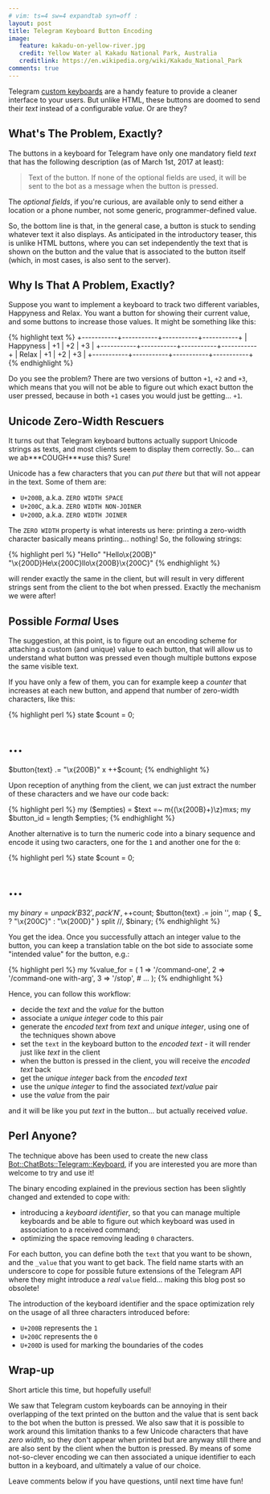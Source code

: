 ```yaml
---
# vim: ts=4 sw=4 expandtab syn=off :
layout: post
title: Telegram Keyboard Button Encoding
image:
   feature: kakadu-on-yellow-river.jpg
   credit: Yellow Water al Kakadu National Park, Australia
   creditlink: https://en.wikipedia.org/wiki/Kakadu_National_Park
comments: true
---
```


Telegram [custom keyboards][] are a handy feature to provide a cleaner
interface to your users. But unlike HTML, these buttons are doomed to
send their *text* instead of a configurable *value*. Or are they?

## What's The Problem, Exactly?

The buttons in a keyboard for Telegram have only one mandatory field
*text* that has the following description (as of March 1st, 2017 at
least):

> Text of the button. If none of the optional fields are used, it will be
> sent to the bot as a message when the button is pressed.

The *optional fields*, if you're curious, are available only to send
either a location or a phone number, not some generic, programmer-defined
value.

So, the bottom line is that, in the general case, a button is stuck to
sending whatever text it also displays. As anticipated in the introductory
teaser, this is unlike HTML buttons, where you can set independently the
text that is shown on the button and the value that is associated to the
button itself (which, in most cases, is also sent to the server).

## Why Is That A Problem, Exactly?

Suppose you want to implement a keyboard to track two different variables,
Happyness and Relax. You want a button for showing their current value,
and some buttons to increase those values. It might be something like
this:

{% highlight text %}
+-----------+-----------+-----------+-----------+
| Happyness |    +1     |    +2     |    +3     |
+-----------+-----------+-----------+-----------+
|   Relax   |    +1     |    +2     |    +3     |
+-----------+-----------+-----------+-----------+
{% endhighlight %}

Do you see the problem? There are two versions of button `+1`, `+2` and
`+3`, which means that you will not be able to figure out which exact
button the user pressed, because in both `+1` cases you would just be
getting... `+1`.

## Unicode Zero-Width Rescuers

It turns out that Telegram keyboard buttons actually support Unicode
strings as texts, and most clients seem to display them correctly. So...
can we ab**\*COUGH\***use this? Sure!

Unicode has a few characters that you can *put there* but that will not
appear in the text. Some of them are:

- `U+200B`, a.k.a. `ZERO WIDTH SPACE`
- `U+200C`, a.k.a. `ZERO WIDTH NON-JOINER`
- `U+200D`, a.k.a. `ZERO WIDTH JOINER`

The `ZERO WIDTH` property is what interests us here: printing a zero-width
character basically means printing... nothing! So, the following strings:

{% highlight perl %}
"Hello"
"Hello\x{200B}"
"\x{200D}He\x{200C}llo\x{200B}\x{200C}"
{% endhighlight %}

will render exactly the same in the client, but will result in very
different strings sent from the client to the bot when pressed. Exactly
the mechanism we were after!

## Possible *Formal* Uses

The suggestion, at this point, is to figure out an encoding scheme for
attaching a custom (and unique) value to each button, that will allow us
to understand what button was pressed even though multiple buttons expose
the same visible text.

If you have only a few of them, you can for example keep a *counter* that
increases at each new button, and append that number of zero-width
characters, like this:

{% highlight perl %}
state $count = 0;
# ...
$button{text} .= "\x{200B}" x ++$count;
{% endhighlight %}

Upon reception of anything from the client, we can just extract the number
of these characters and we have our code back:

{% highlight perl %}
my ($empties) = $text =~ m{(\x{200B}+)\z}mxs;
my $button_id = length $empties;
{% endhighlight %}

Another alternative is to turn the numeric code into a binary sequence and
encode it using two caracters, one for the `1` and another one for the
`0`:

{% highlight perl %}
state $count = 0;
# ...
my $binary = unpack 'B32', pack 'N', ++$count;
$button{text} .= join '',
    map { $_ ? "\x{200C}" : "\x{200D}" }
    split //, $binary;
{% endhighlight %}

You get the idea. Once you successfully attach an integer value to the
button, you can keep a translation table on the bot side to associate some
"intended value" for the button, e.g.:

{% highlight perl %}
my %value_for = (
    1 => '/command-one',
    2 => '/command-one with-arg',
    3 => '/stop',
    # ...
);
{% endhighlight %}

Hence, you can follow this workflow:

- decide the *text* and the *value* for the button
- associate a *unique integer* code to this pair
- generate the *encoded text* from *text* and *unique integer*, using one
  of the techniques shown above
- set the `text` in the keyboard button to the *encoded text* - it will
  render just like *text* in the client
- when the button is pressed in the client, you will receive the
  *encoded text* back
- get the *unique integer* back from the *encoded text*
- use the *unique integer* to find the associated *text*/*value* pair
- use the *value* from the pair

and it will be like you put *text* in the button... but actually received
*value*.

## Perl Anyone?

The technique above has been used to create the new class
[Bot::ChatBots::Telegram::Keyboard][], if you are interested you are more
than welcome to try and use it!

The binary encoding explained in the previous section has been slightly
changed and extended to cope with:

- introducing a *keyboard identifier*, so that you can manage multiple
  keyboards and be able to figure out which keyboard was used in
  association to a received command;
- optimizing the space removing leading `0` characters.

For each button, you can define both the `text` that you want to be shown,
and the `_value` that you want to get back. The field name starts with an
underscore to cope for possible future extensions of the Telegram API
where they might introduce a *real* `value` field... making this blog post
so obsolete!

The introduction of the keyboard identifier and the space optimization
rely on the usage of all three characters introduced before:

- `U+200B` represents the `1`
- `U+200C` represents the `0`
- `U+200D` is used for marking the boundaries of the codes

## Wrap-up

Short article this time, but hopefully useful!

We saw that Telegram custom keyboards can be annoying in their overlapping
of the text printed on the button and the value that is sent back to the
bot when the button is pressed. We also saw that it is possible to work
around this limitation thanks to a few Unicode characters that have *zero
width*, so they don't appear when printed but are anyway still there and
are also sent by the client when the button is pressed. By means of some
not-so-clever encoding we can then associated a unique identifier to each
button in a keyboard, and ultimately a value of our choice.

Leave comments below if you have questions, until next time have fun!


[custom keyboards]: https://core.telegram.org/bots#keyboards
[Bot::ChatBots::Telegram::Keyboard]: https://metacpan.org/pod/Bot::ChatBots::Telegram::Keyboard
